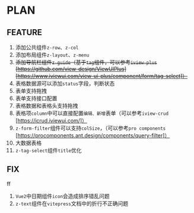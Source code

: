 # PLAN

## FEATURE

1. 添加公共组件`z-row`、`z-col`
2. 添加布局组件`z-layout`、`z-menu`
3. ~~添加导航栏组件`z-guide`（基于`tag`组件，可以参考`iview-plus` [https://github.com/view-design/ViewUIPlus] [https://www.iviewui.com/view-ui-plus/component/form/tag-select]）~~
4. 表格数据源可以添加`status`字段，判断状态
5. 表单支持拖拽
6. 表单支持接口配置
7. 表格数据和表格头支持拖拽
8. 表格项`column`中可以直接配置`编辑、新增`表单（可以参考`iview-crud` [https://icrud.iviewui.com/]）
9. `z-form-filter`组件可以支持`colSize`，（可以参考`pro components` [https://procomponents.ant.design/components/query-filter]）
10. 大数据表格
11. `z-tag-select`组件`title`优化

## FIX

ff

1. `Vue2`中日期组件`icon`会造成排序错乱问题
2. `z-text`组件在`vitepress`文档中的折行不正确问题
